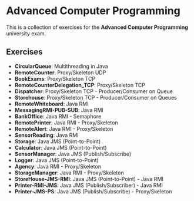 # Advanced Computer Programming
This is a collection of exercises for the **Advanced Computer Programming** university exam.

## Exercises
* **CircularQueue**: Multithreading in Java
* **RemoteCounter**: Proxy/Skeleton UDP
* **BookExams**: Proxy/Skeleton TCP
* **RemoteCounterDelegation_TCP**: Proxy/Skeleton TCP
* **Dispatcher**: Proxy/Skeleton TCP - Producer/Consumer on Queue
* **Storehouse**: Proxy/Skeleton TCP - Producer/Consumer on Queues
* **RemoteWhiteboard**: Java RMI
* **MessagingRMI-PUB-SUB**: Java RMI
* **BankOffice**: Java RMI - Semaphore
* **RemotePrinter**: Java RMI - Proxy/Skeleton
* **RemoteAlert**: Java RMI - Proxy/Skeleton
* **SensorReading**: Java RMI
* **Storage**: Java JMS (Point-to-Point)
* **Calculator**: Java JMS (Point-to-Point)
* **SensorManager**: Java JMS (Publish/Subscribe)
* **Logger**: Java JMS (Point-to-Point)
* **Agency**: Java RMI - Proxy/Skeleton
* **StorageManager**: Java RMI - Proxy/Skeleton
* **StoreHouse-JMS-RMI**: Java JMS (Point-to-Point) - Java RMI
* **Printer-RMI-JMS**: Java JMS (Publish/Subscriber) - Java RMI
* **Printer-JMS-PS**: Java JMS (Publish/Subscribe) - Proxy/Skeleton